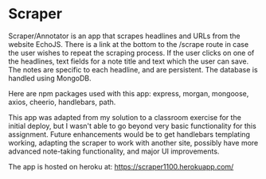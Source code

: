 # Scraper

Scraper/Annotator is an app that scrapes headlines and URLs
from the website EchoJS.  There is a link at the bottom  to
the /scrape route in case the user wishes to repeat the 
scraping process.  If the user clicks on one of the headlines,
text fields for a note title and text which the user can save.
The notes are specific to each headline, and are persistent.
The database is handled using MongoDB.

Here are npm packages used with this app:
express, morgan, mongoose, axios, cheerio, handlebars, path.

This app was adapted from my solution to a classroom exercise 
for the initial deploy, but I wasn't able to go beyond very 
basic functionality for this assignment.  Future enhancements 
would be to get handlebars templating working, adapting the 
scraper to work with another site, possibly have more advanced 
note-taking functionality, and major UI improvements.

The app is hosted on heroku at:
https://scraper1100.herokuapp.com/